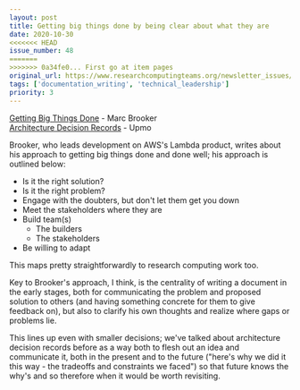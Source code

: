 ```yaml
---
layout: post
title: Getting big things done by being clear about what they are
date: 2020-10-30
<<<<<<< HEAD
issue_number: 48
=======
>>>>>>> 0a34fe0... First go at item pages
original_url: https://www.researchcomputingteams.org/newsletter_issues/0048
tags: ['documentation_writing', 'technical_leadership']
priority: 3
---
```


<!-- markdownlint-disable MD033 -->
<!-- markdownlint-disable MD041 -->
<!-- markdownlint-disable MD049 -->

[Getting Big Things Done](http://brooker.co.za/blog/2020/10/19/big-changes.html) - Marc Brooker <br/>
[Architecture Decision Records](https://upmo.com/dev/decisions/) - Upmo

Brooker, who leads development on AWS's Lambda product, writes about his approach to getting big things done and done well; his approach is outlined below:

- Is it the right solution?
- Is it the right problem?
- Engage with the doubters, but don't let them get you down
- Meet the stakeholders where they are
- Build team(s)
  - The builders
  - The stakeholders
- Be willing to adapt

This maps pretty straightforwardly to research computing work too.

Key to Brooker's approach, I think, is the centrality of writing a document in the early stages, both for communicating the problem and proposed solution to others (and having something concrete for them to give feedback on), but also to clarify his own thoughts and realize where gaps or problems lie.

This lines up even with smaller decisions; we've talked about architecture decision records before as a way both to flesh out an idea and communicate it, both in the present and to the future ("here's why we did it this way - the tradeoffs and constraints we faced") so that future knows the why's and so therefore when it would be worth revisiting.

